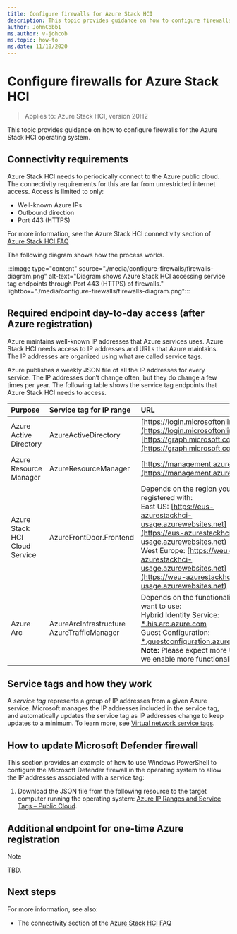 ```yaml
---
title: Configure firewalls for Azure Stack HCI
description: This topic provides guidance on how to configure firewalls for the Azure Stack HCI operating system.
author: JohnCobb1
ms.author: v-johcob
ms.topic: how-to
ms.date: 11/10/2020
---
```


# Configure firewalls for Azure Stack HCI

>Applies to: Azure Stack HCI, version 20H2

This topic provides guidance on how to configure firewalls for the Azure Stack HCI operating system.


<!---See Cosmos' RE: Firewall Endpoints for AAD App Registration mail for topic structure.
1 A polished-up version of my response to Matt in the attached thread, showing URLs and IP service tags we need.
2 See OneNote direction from Cosmos on adding link to related Overview topic.
2 See OneNote Jason's input on need to align enterprise firewall with Defender firewall ports for same access to updates. Step 5 to add to Cosmos' other 4 JSON steps.--->

## Connectivity requirements
Azure Stack HCI needs to periodically connect to the Azure public cloud. The connectivity requirements for this are far from unrestricted internet access. Access is limited to only:
- Well-known Azure IPs
- Outbound direction
- Port 443 (HTTPS)

For more information, see the Azure Stack HCI connectivity section of [Azure Stack HCI FAQ](faq.md)

The following diagram shows how the process works.

:::image type="content" source="./media/configure-firewalls/firewalls-diagram.png" alt-text="Diagram shows Azure Stack HCI accessing service tag endpoints through Port 443 (HTTPS) of firewalls." lightbox="./media/configure-firewalls/firewalls-diagram.png":::

## Required endpoint day-to-day access (after Azure registration)
Azure maintains well-known IP addresses that Azure services uses. Azure Stack HCI needs access to IP addresses and URLs that Azure maintains. The IP addresses are organized using what are called service tags.

Azure publishes a weekly JSON file of all the IP addresses for every service. The IP addresses don’t change often, but they do change a few times per year. The following table shows the service tag endpoints that Azure Stack HCI needs to access.

| Purpose                       | Service tag for IP range  | URL                                                                                 |
| :-----------------------------| :-----------------------  | :---------------------------------------------------------------------------------- |
| Azure Active Directory        | AzureActiveDirectory      | [https://login.microsoftonline.com](https://login.microsoftonline.com)<br> [https://graph.microsoft.com](https://graph.microsoft.com)               |
| Azure Resource Manager        | AzureResourceManager      | [https://management.azure.com](https://management.azure.com)                        |
| Azure Stack HCI Cloud Service | AzureFrontDoor.Frontend   | Depends on the region you registered with:<br> East US: [https://eus-azurestackhci-usage.azurewebsites.net](https://eus-azurestackhci-usage.azurewebsites.net)<br> West Europe: [https://weu-azurestackhci-usage.azurewebsites.net](https://weu-azurestackhci-usage.azurewebsites.net) |
| Azure Arc                     | AzureArcInfrastructure<br> AzureTrafficManager | Depends on the functionality you want to use:<br> Hybrid Identity Service: [*.his.arc.azure.com](*.his.arc.azure.com)<br> Guest Configuration: [*.guestconfiguration.azure.com](*.guestconfiguration.azure.com)<br> **Note:** Please expect more URLs as we enable more functionality. |

## Service tags and how they work
A *service tag* represents a group of IP addresses from a given Azure service. Microsoft manages the IP addresses included in the service tag, and automatically updates the service tag as IP addresses change to keep updates to a minimum. To learn more, see [Virtual network service tags](https://docs.microsoft.com/azure/virtual-network/service-tags-overview).

<!---See OneNote direction from Cosmos on adding link to related Overview topic.--->


## How to update Microsoft Defender firewall
This section provides an example of how to use Windows PowerShell to configure the Microsoft Defender firewall in the operating system to allow the IP addresses associated with a service tag:

1. Download the JSON file from the following resource to the target computer running the operating system: [Azure IP Ranges and Service Tags – Public Cloud](https://www.microsoft.com/download/details.aspx?id=56519).

<!---See Dan's latest topic for PS formate. See Cosmos' RE: Firewall Endpoints for AAD App Registration mail for JSON and PS steps for this section--->


## Additional endpoint for one-time Azure registration
<!---Cosmos's mail explains need for this--->

<!---Use note to explain how to get this without using a service tag.--->
   >[!NOTE]
   > TBD.


## Next steps
For more information, see also:
- The connectivity section of the [Azure Stack HCI FAQ](faq.md)
